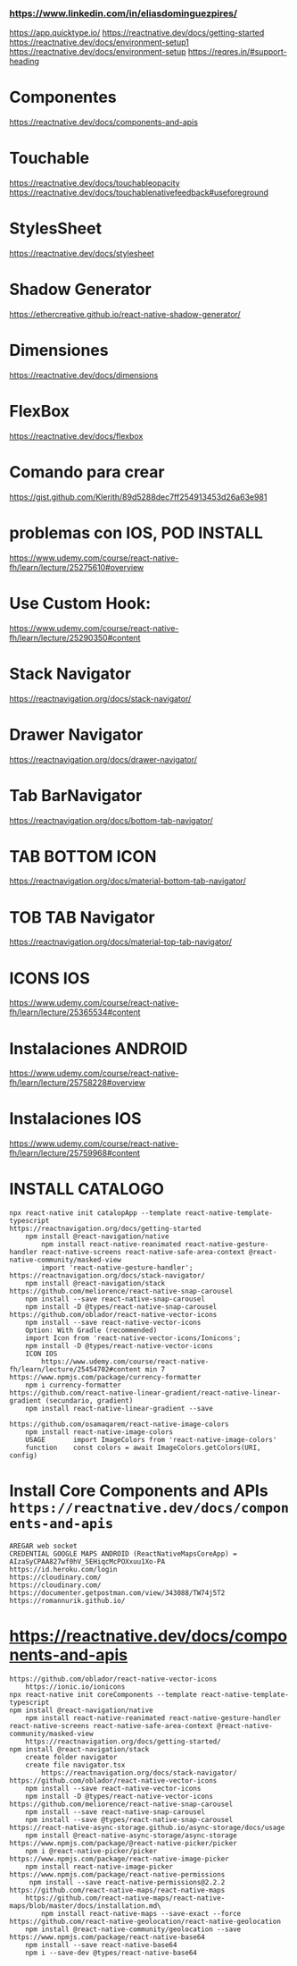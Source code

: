 ### https://www.linkedin.com/in/eliasdominguezpires/

https://app.quicktype.io/
https://reactnative.dev/docs/getting-started
https://reactnative.dev/docs/environment-setup1
https://reactnative.dev/docs/environment-setup
https://reqres.in/#support-heading

# Componentes
https://reactnative.dev/docs/components-and-apis

# Touchable
https://reactnative.dev/docs/touchableopacity
https://reactnative.dev/docs/touchablenativefeedback#useforeground

# StylesSheet
https://reactnative.dev/docs/stylesheet

# Shadow Generator
https://ethercreative.github.io/react-native-shadow-generator/

# Dimensiones
https://reactnative.dev/docs/dimensions

# FlexBox
https://reactnative.dev/docs/flexbox

# Comando para crear
https://gist.github.com/Klerith/89d5288dec7ff254913453d26a63e981

# problemas con IOS, POD INSTALL
https://www.udemy.com/course/react-native-fh/learn/lecture/25275610#overview

# Use Custom Hook:
https://www.udemy.com/course/react-native-fh/learn/lecture/25290350#content

# Stack Navigator
https://reactnavigation.org/docs/stack-navigator/

# Drawer Navigator
https://reactnavigation.org/docs/drawer-navigator/

# Tab BarNavigator
https://reactnavigation.org/docs/bottom-tab-navigator/

# TAB BOTTOM ICON
https://reactnavigation.org/docs/material-bottom-tab-navigator/

# TOB TAB Navigator
https://reactnavigation.org/docs/material-top-tab-navigator/

# ICONS IOS
https://www.udemy.com/course/react-native-fh/learn/lecture/25365534#content	

# Instalaciones ANDROID
https://www.udemy.com/course/react-native-fh/learn/lecture/25758228#overview

# Instalaciones IOS
https://www.udemy.com/course/react-native-fh/learn/lecture/25759968#content

# INSTALL CATALOGO
	npx react-native init catalopApp --template react-native-template-typescript
	https://reactnavigation.org/docs/getting-started
		npm install @react-navigation/native
			npm install react-native-reanimated react-native-gesture-handler react-native-screens react-native-safe-area-context @react-native-community/masked-view
			import 'react-native-gesture-handler';
	https://reactnavigation.org/docs/stack-navigator/
		npm install @react-navigation/stack
	https://github.com/meliorence/react-native-snap-carousel
		npm install --save react-native-snap-carousel
		npm install -D @types/react-native-snap-carousel
	https://github.com/oblador/react-native-vector-icons
		npm install --save react-native-vector-icons
		Option: With Gradle (recommended)
		import Icon from 'react-native-vector-icons/Ionicons';
		npm install -D @types/react-native-vector-icons
		ICON IOS
			https://www.udemy.com/course/react-native-fh/learn/lecture/25454702#content min 7
	https://www.npmjs.com/package/currency-formatter
		npm i currency-formatter
	https://github.com/react-native-linear-gradient/react-native-linear-gradient (secundario, gradient)
		npm install react-native-linear-gradient --save
		
	https://github.com/osamaqarem/react-native-image-colors
		npm install react-native-image-colors
		USAGE 		import ImageColors from 'react-native-image-colors'
		function	const colors = await ImageColors.getColors(URI, config)
		
		
# Install Core Components and APIs  `https://reactnative.dev/docs/components-and-apis`
	AREGAR web socket
	CREDENTIAL GOOGLE MAPS ANDROID (ReactNativeMapsCoreApp) = AIzaSyCPAA827wf0hV_5EHiqcMcPOXxuu1Xo-PA
	https://id.heroku.com/login
	https://cloudinary.com/
	https://cloudinary.com/
	https://documenter.getpostman.com/view/343088/TW74j5T2
	https://romannurik.github.io/
	
	
# https://reactnative.dev/docs/components-and-apis
	
	https://github.com/oblador/react-native-vector-icons
		https://ionic.io/ionicons 
	npx react-native init coreComponents --template react-native-template-typescript
	npm install @react-navigation/native
		npm install react-native-reanimated react-native-gesture-handler react-native-screens react-native-safe-area-context @react-native-community/masked-view
		https://reactnavigation.org/docs/getting-started/
	npm install @react-navigation/stack
		create folder navigator
		create file navigator.tsx
			https://reactnavigation.org/docs/stack-navigator/
	https://github.com/oblador/react-native-vector-icons
		npm install --save react-native-vector-icons
		npm install -D @types/react-native-vector-icons
	https://github.com/meliorence/react-native-snap-carousel
		npm install --save react-native-snap-carousel
		npm install --save @types/react-native-snap-carousel
	https://react-native-async-storage.github.io/async-storage/docs/usage
		npm install @react-native-async-storage/async-storage
	https://www.npmjs.com/package/@react-native-picker/picker
		npm i @react-native-picker/picker
	https://www.npmjs.com/package/react-native-image-picker
		npm install react-native-image-picker
	https://www.npmjs.com/package/react-native-permissions
		 npm install --save react-native-permissions@2.2.2
	https://github.com/react-native-maps/react-native-maps
		https://github.com/react-native-maps/react-native-maps/blob/master/docs/installation.md\
			npm install react-native-maps --save-exact --force
	https://github.com/react-native-geolocation/react-native-geolocation
		npm install @react-native-community/geolocation --save	
	https://www.npmjs.com/package/react-native-base64
		npm install --save react-native-base64
		npm i --save-dev @types/react-native-base64